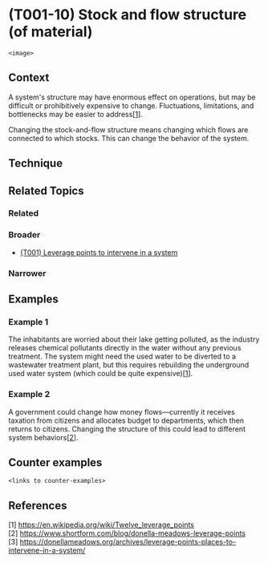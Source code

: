 # (T001-10) Stock and flow structure (of material) 

`<image>`

## Context

A system's structure may have enormous effect on operations, but may be difficult or prohibitively expensive to change. Fluctuations, limitations, and bottlenecks may be easier to address[[1](#1)].

Changing the stock-and-flow structure means changing which flows are connected to which stocks. This can change the behavior of the system.

## Technique


## Related Topics

### Related

### Broader

* [(T001) Leverage points to intervene in a system](../(T001)%20Leverage%20points%20to%20intervene%20in%20a%20system/README.md)

### Narrower


## Examples

### Example 1

The inhabitants are worried about their lake getting polluted, as the industry releases chemical pollutants directly in the water without any previous treatment. The system might need the used water to be diverted to a wastewater treatment plant, but this requires rebuilding the underground used water system (which could be quite expensive)[[1](#1)].

### Example 2

A government could change how money flows—currently it receives taxation from citizens and allocates budget to departments, which then returns to citizens. Changing the structure of this could lead to different system behaviors[[2](#2)].

## Counter examples

`<links to counter-examples>`

## References

<a name="1" />[1] https://en.wikipedia.org/wiki/Twelve_leverage_points  
<a name="2" />[2] https://www.shortform.com/blog/donella-meadows-leverage-points  
<a name="3" />[3] https://donellameadows.org/archives/leverage-points-places-to-intervene-in-a-system/